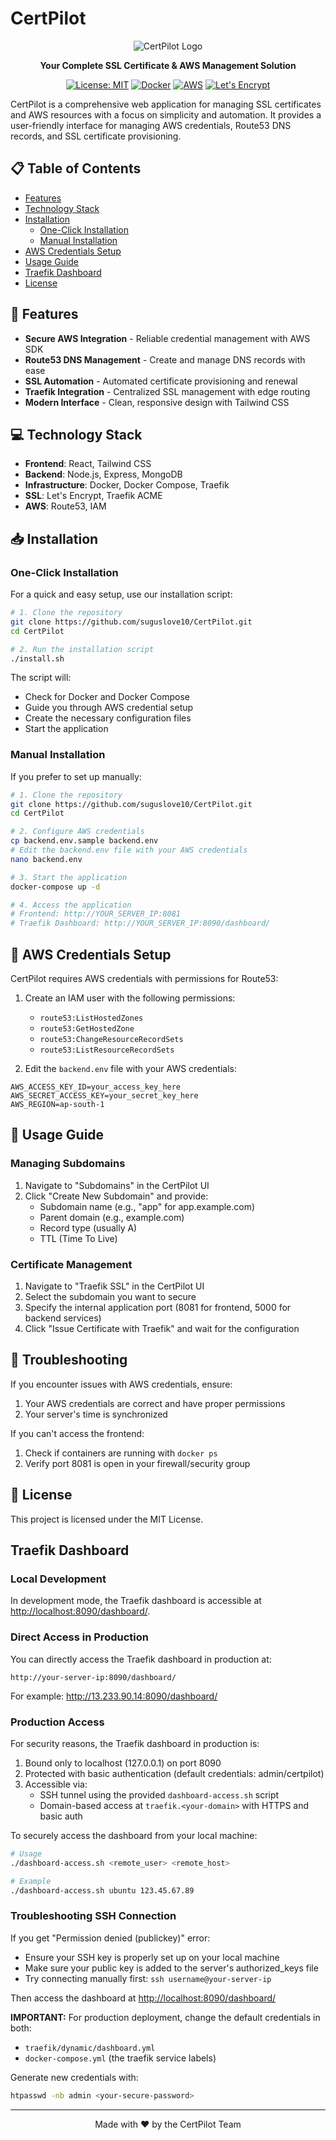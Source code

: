 # CertPilot

<div align="center">

![CertPilot Logo](https://raw.githubusercontent.com/suguslove10/CertPilot/master/frontend/public/logo192.png)

**Your Complete SSL Certificate & AWS Management Solution**

[![License: MIT](https://img.shields.io/badge/License-MIT-blue.svg)](https://opensource.org/licenses/MIT)
[![Docker](https://img.shields.io/badge/Docker-Ready-2496ED?logo=docker)](https://docker.com)
[![AWS](https://img.shields.io/badge/AWS-Integrated-FF9900?logo=amazon-aws)](https://aws.amazon.com)
[![Let's Encrypt](https://img.shields.io/badge/Let's%20Encrypt-Secured-003A70?logo=letsencrypt)](https://letsencrypt.org)

</div>

CertPilot is a comprehensive web application for managing SSL certificates and AWS resources with a focus on simplicity and automation. It provides a user-friendly interface for managing AWS credentials, Route53 DNS records, and SSL certificate provisioning.

## 📋 Table of Contents

- [Features](#-features)
- [Technology Stack](#-technology-stack)
- [Installation](#-installation)
  - [One-Click Installation](#one-click-installation)
  - [Manual Installation](#manual-installation)
- [AWS Credentials Setup](#-aws-credentials-setup)
- [Usage Guide](#-usage-guide)
- [Traefik Dashboard](#traefik-dashboard)
- [License](#-license)

## 🚀 Features

- **Secure AWS Integration** - Reliable credential management with AWS SDK
- **Route53 DNS Management** - Create and manage DNS records with ease
- **SSL Automation** - Automated certificate provisioning and renewal
- **Traefik Integration** - Centralized SSL management with edge routing
- **Modern Interface** - Clean, responsive design with Tailwind CSS

## 💻 Technology Stack

- **Frontend**: React, Tailwind CSS
- **Backend**: Node.js, Express, MongoDB
- **Infrastructure**: Docker, Docker Compose, Traefik
- **SSL**: Let's Encrypt, Traefik ACME
- **AWS**: Route53, IAM

## 📥 Installation

### One-Click Installation

For a quick and easy setup, use our installation script:

```bash
# 1. Clone the repository
git clone https://github.com/suguslove10/CertPilot.git
cd CertPilot

# 2. Run the installation script
./install.sh
```

The script will:
- Check for Docker and Docker Compose
- Guide you through AWS credential setup
- Create the necessary configuration files
- Start the application

### Manual Installation

If you prefer to set up manually:

```bash
# 1. Clone the repository
git clone https://github.com/suguslove10/CertPilot.git
cd CertPilot

# 2. Configure AWS credentials
cp backend.env.sample backend.env
# Edit the backend.env file with your AWS credentials
nano backend.env

# 3. Start the application
docker-compose up -d

# 4. Access the application
# Frontend: http://YOUR_SERVER_IP:8081
# Traefik Dashboard: http://YOUR_SERVER_IP:8090/dashboard/
```

## 🔐 AWS Credentials Setup

CertPilot requires AWS credentials with permissions for Route53:

1. Create an IAM user with the following permissions:
   - `route53:ListHostedZones`
   - `route53:GetHostedZone`
   - `route53:ChangeResourceRecordSets`
   - `route53:ListResourceRecordSets`

2. Edit the `backend.env` file with your AWS credentials:

```
AWS_ACCESS_KEY_ID=your_access_key_here
AWS_SECRET_ACCESS_KEY=your_secret_key_here
AWS_REGION=ap-south-1
```

## 📘 Usage Guide

### Managing Subdomains

1. Navigate to "Subdomains" in the CertPilot UI
2. Click "Create New Subdomain" and provide:
   - Subdomain name (e.g., "app" for app.example.com)
   - Parent domain (e.g., example.com)
   - Record type (usually A)
   - TTL (Time To Live)

### Certificate Management

1. Navigate to "Traefik SSL" in the CertPilot UI
2. Select the subdomain you want to secure
3. Specify the internal application port (8081 for frontend, 5000 for backend services)
4. Click "Issue Certificate with Traefik" and wait for the configuration

## 🔧 Troubleshooting

If you encounter issues with AWS credentials, ensure:
1. Your AWS credentials are correct and have proper permissions
2. Your server's time is synchronized

If you can't access the frontend:
1. Check if containers are running with `docker ps`
2. Verify port 8081 is open in your firewall/security group

## 📄 License

This project is licensed under the MIT License.

## Traefik Dashboard

### Local Development
In development mode, the Traefik dashboard is accessible at [http://localhost:8090/dashboard/](http://localhost:8090/dashboard/).

### Direct Access in Production
You can directly access the Traefik dashboard in production at:

```
http://your-server-ip:8090/dashboard/
```

For example: http://13.233.90.14:8090/dashboard/

### Production Access
For security reasons, the Traefik dashboard in production is:

1. Bound only to localhost (127.0.0.1) on port 8090
2. Protected with basic authentication (default credentials: admin/certpilot)
3. Accessible via:
   - SSH tunnel using the provided `dashboard-access.sh` script
   - Domain-based access at `traefik.<your-domain>` with HTTPS and basic auth

To securely access the dashboard from your local machine:

```bash
# Usage
./dashboard-access.sh <remote_user> <remote_host>

# Example
./dashboard-access.sh ubuntu 123.45.67.89
```

### Troubleshooting SSH Connection
If you get "Permission denied (publickey)" error:
- Ensure your SSH key is properly set up on your local machine
- Make sure your public key is added to the server's authorized_keys file
- Try connecting manually first: `ssh username@your-server-ip`

Then access the dashboard at [http://localhost:8090/dashboard/](http://localhost:8090/dashboard/)

**IMPORTANT:** For production deployment, change the default credentials in both:
- `traefik/dynamic/dashboard.yml`  
- `docker-compose.yml` (the traefik service labels)

Generate new credentials with:
```bash
htpasswd -nb admin <your-secure-password>
```

---

<div align="center">
Made with ❤️ by the CertPilot Team
</div> 